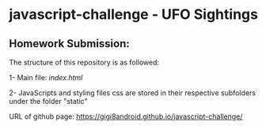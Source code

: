 # javascript-challenge - UFO Sightings

## Homework Submission:

The structure of this repository is as followed: <br/>

1- Main file: _index.html_

2- JavaScripts and styling files css are stored in their respective subfolders under the folder "static"

URL of github page: https://gigi8android.github.io/javascript-challenge/
